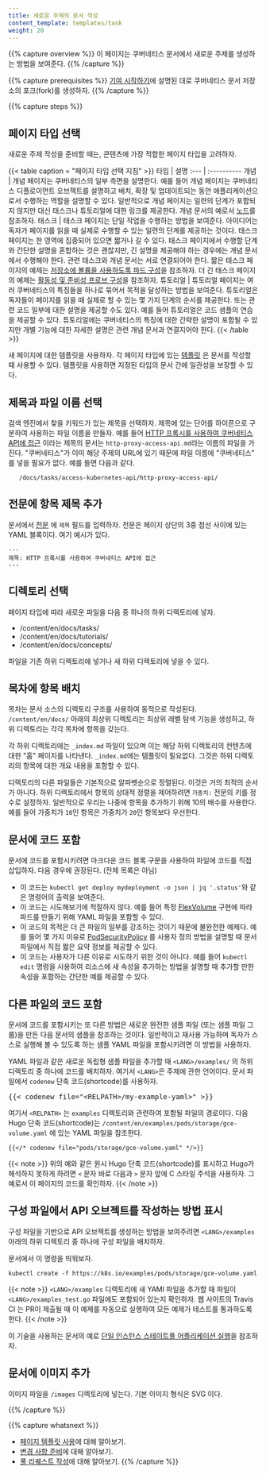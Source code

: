 ```yaml
---
title: 새로운 주제의 문서 작성
content_template: templates/task
weight: 20
---
```


{{% capture overview %}}
이 페이지는 쿠버네티스 문서에서 새로운 주제를 생성하는 방법을 보여준다.
{{% /capture %}}

{{% capture prerequisites %}}
[기여 시작하기](/docs/contribute/start/)에 설명된 대로 쿠버네티스 문서 저장소의 포크(fork)를 생성하자.
{{% /capture %}}

{{% capture steps %}}

## 페이지 타입 선택

새로운 주제 작성을 준비할 때는, 콘텐츠에 가장 적합한 페이지 타입을 고려하자.

{{< table caption = "페이지 타입 선택 지침" >}}
타입 | 설명
:--- | :----------
개념 | 개념 페이지는 쿠버네티스의 일부 측면을 설명한다. 예를 들어 개념 페이지는 쿠버네티스 디플로이먼트 오브젝트를 설명하고 배치, 확장 및 업데이트되는 동안 애플리케이션으로서 수행하는 역할을 설명할 수 있다. 일반적으로 개념 페이지는 일련의 단계가 포함되지 않지만 대신 태스크나 튜토리얼에 대한 링크를 제공한다. 개념 문서의 예로서 <a href="/ko/docs/concepts/architecture/nodes/">노드</a>를 참조하자.
태스크 | 태스크 페이지는 단일 작업을 수행하는 방법을 보여준다. 아이디어는 독자가 페이지를 읽을 때 실제로 수행할 수 있는 일련의 단계를 제공하는 것이다. 태스크 페이지는 한 영역에 집중되어 있으면 짧거나 길 수 있다. 태스크 페이지에서 수행할 단계와 간단한 설명을 혼합하는 것은 괜찮지만, 긴 설명을 제공해야 하는 경우에는 개념 문서에서 수행해야 한다. 관련 태스크와 개념 문서는 서로 연결되어야 한다. 짧은 태스크 페이지의 예제는 <a href="/docs/tasks/configure-pod-container/configure-volume-storage/">저장소에 볼륨을 사용하도록 파드 구성</a>을 참조하자. 더 긴 태스크 페이지의 예제는 <a href="/docs/tasks/configure-pod-container/configure-liveness-readiness-probes/">활동성 및 준비성 프로브 구성</a>을 참조하자.
튜토리얼 | 튜토리얼 페이지는 여러 쿠버네티스의 특징들을 하나로 묶어서 목적을 달성하는 방법을 보여준다. 튜토리얼은 독자들이 페이지를 읽을 때 실제로 할 수 있는 몇 가지 단계의 순서를 제공한다. 또는 관련 코드 일부에 대한 설명을 제공할 수도 있다. 예를 들어 튜토리얼은 코드 샘플의 연습을 제공할 수 있다. 튜토리얼에는 쿠버네티스의 특징에 대한 간략한 설명이 포함될 수 있지만 개별 기능에 대한 자세한 설명은 관련 개념 문서과 연결지어야 한다. 
{{< /table >}} 

새 페이지에 대한 템플릿을 사용하자. 각 페이지 타입에 있는
[템플릿](/docs/contribute/style/page-templates/)
은 문서를 작성할 때 사용할 수 있다. 템플릿을 사용하면
지정된 타입의 문서 간에 일관성을 보장할 수 있다.

## 제목과 파일 이름 선택

검색 엔진에서 찾을 키워드가 있는 제목을 선택하자.
제목에 있는 단어를 하이픈으로 구분하여 사용하는 파일 이름을 만들자.
예를 들어
[HTTP 프록시를 사용하여 쿠버네티스 API에 접근](/docs/tasks/access-kubernetes-api/http-proxy-access-api/)
이라는 제목의 문서는 `http-proxy-access-api.md`라는 이름의 파일을 가진다.
"쿠버네티스"가 이미 해당 주제의 URL에 있기 때문에 파일 이름에 "쿠버네티스" 를 넣을 필요가 없다.
예를 들면 다음과 같다.

       /docs/tasks/access-kubernetes-api/http-proxy-access-api/

## 전문에 항목 제목 추가

문서에서 [전문](https://gohugo.io/content-management/front-matter/)
에 `제목` 필드를 입력하자.
전문은 페이지 상단의 3중 점선 사이에 있는
YAML 블록이다. 여기 예시가 있다.

    ---
    제목: HTTP 프록시를 사용하여 쿠버네티스 API에 접근
    ---

## 디렉토리 선택

페이지 타입에 따라 새로운 파일을 다음 중 하나의 하위 디렉토리에 넣자.

* /content/en/docs/tasks/
* /content/en/docs/tutorials/
* /content/en/docs/concepts/

파일을 기존 하위 디렉토리에 넣거나 새 하위 디렉토리에
넣을 수 있다.

## 목차에 항목 배치

목차는 문서 소스의 디렉토리 구조를 사용하여 
동적으로 작성된다. `/content/en/docs/` 아래의 최상위 디렉토리는 최상위 레벨 탐색 기능을 
생성하고, 하위 디렉토리는 각각 목차에 항목을 
갖는다.


각 하위 디렉토리에는 `_index.md` 파일이 있으며 이는 해당 하위 디렉토리의 컨텐츠에 대한
"홈" 페이지를 나타낸다. `_index.md`에는 템플릿이 필요없다. 그것은
하위 디렉토리의 항목에 대한 개요 내용을 포함할 수 있다.

디렉토리의 다른 파일들은 기본적으로 알파벳순으로 정렬된다. 이것은 거의
최적의 순서가 아니다. 하위 디렉토리에서 항목의 상대적 정렬을 제어하려면
`가중치:` 전문의 키를 정수로 설정하자. 일반적으로 우리는
나중에 항목을 추가하기 위해 10의 배수를 사용한다. 예를 들어 가중치가
`10`인 항목은 가중치가 `20`인 항목보다 우선한다.

## 문서에 코드 포함

문서에 코드를 포함시키려면 마크다운 코드 블록 구문을 사용하여
파일에 코드를 직접 삽입하자. 다음 경우에 
권장된다. (전체 목록은 아님)

- 이 코드는 `kubectl get deploy mydeployment -o json | jq '.status'`와 같은
  명령어의 출력을 보여준다.
- 이 코드는 시도해보기에 적절하지 않다. 예를 들어 
  특정 [FlexVolume](/docs/concepts/storage/volumes#flexvolume) 구현에 따라
  파드를 만들기 위해 YAML 파일을
  포함할 수 있다.
- 이 코드의 목적은 더 큰 파일의 일부를 강조하는 것이기 때문에
  불완전한 예제다. 예를 들어 몇 가지 이유로
  [PodSecurityPolicy](/docs/tasks/administer-cluster/sysctl-cluster/#podsecuritypolicy)
  를 사용자 정의 방법을 설명할 때 문서 파일에서 직접 짧은 요약 정보를 제공할 수 있다.
- 이 코드는 사용자가 다른 이유로 시도하기 위한 것이 아니다. 예를 들어
  `kubectl edit` 명령을 사용하여 리소스에 새 속성을 추가하는 방법을
  설명할 때 추가할 만한 속성을 포함하는
  간단한 예를 제공할 수 있다.

## 다른 파일의 코드 포함

문서에 코드를 포함시키는 또 다른 방법은 새로운 완전한 샘플 파일
(또는 샘플 파일 그룹)을 만든 다음 문서의 샘플을 참조하는 것이다.
일반적이고 재사용 가능하며 독자가 스스로 실행해 볼 수 있도록 하는
샘플 YAML 파일을 포함시키려면 이 방법을 사용하자.

YAML 파일과 같은 새로운 독립형 샘플 파일을 추가할 때
`<LANG>/examples/` 의 하위 디렉토리 중 하나에 코드를 배치하자. 여기서 `<LANG>`은
주제에 관한 언어이다. 문서 파일에서 `codenew` 단축 코드(shortcode)를 사용하자.

<pre>&#123;&#123;&lt; codenew file="&lt;RELPATH&gt;/my-example-yaml&gt;" &gt;&#125;&#125;</pre>

여기서 `<RELPATH>` 는 `examples` 디렉토리와 관련하여 포함될
파일의 경로이다. 다음 Hugo 단축 코드(shortcode)는 `/content/en/examples/pods/storage/gce-volume.yaml`
에 있는 YAML 파일을 참조한다.

```none
{{</* codenew file="pods/storage/gce-volume.yaml" */>}}
```

{{< note >}}
위의 예와 같은 원시 Hugo 단축 코드(shortcode)를 표시하고 Hugo가 
해석하지 못하게 하려면 `<` 문자 바로 다음과 `>` 문자 앞에 C 스타일 주석을 사용하자.
그 예로서 이 페이지의 코드를 확인하자.
{{< /note >}}

## 구성 파일에서 API 오브젝트를 작성하는 방법 표시

구성 파일을 기반으로 API 오브젝트를 생성하는 방법을 보여주려면
`<LANG>/examples` 아래의 하위 디렉토리 중 하나에
구성 파일을 배치하자.

문서에서 이 명령을 띄워보자.

```
kubectl create -f https://k8s.io/examples/pods/storage/gce-volume.yaml
```

{{< note >}}
`<LANG>/examples` 디렉토리에 새 YAMl 파일을 추가할 때 파일이 
`<LANG>/examples_test.go` 파일에도 포함되어 있는지 확인하자.
웹 사이트의 Travis CI 는 PR이 제출될 때 이 예제를 자동으로
실행하여 모든 예제가 테스트를 통과하도록 한다.
{{< /note >}}

이 기술을 사용하는 문서의 예로
[단일 인스턴스 스테이트풀 어플리케이션 실행](/docs/tutorials/stateful-application/run-stateful-application/)을 참조하자.

## 문서에 이미지 추가

이미지 파일을 `/images` 디렉토리에 넣는다. 기본
이미지 형식은 SVG 이다.

{{% /capture %}}

{{% capture whatsnext %}}
* [페이지 템플릿 사용](/docs/home/contribute/page-templates/)에 대해 알아보기.
* [변경 사항 준비](/docs/home/contribute/stage-documentation-changes/)에 대해 알아보기.
* [풀 리퀘스트 작성](/docs/home/contribute/create-pull-request/)에 대해 알아보기.
{{% /capture %}}
